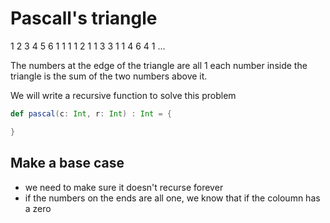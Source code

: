 # Pascall's triangle


1
2
3
4
5
6
    1
   1 1
  1 2 1
 1 3 3 1
1 4 6 4 1
   ...

The numbers at the edge of the triangle are all 1
each number inside the triangle is the sum of the two numbers above it. 

We will write a recursive function to solve this problem

```scala
def pascal(c: Int, r: Int) : Int = {

}

```

## Make a base case
- we need to make sure it doesn't recurse forever
- if the numbers on the ends are all one, we know that if the coloumn has a zero
